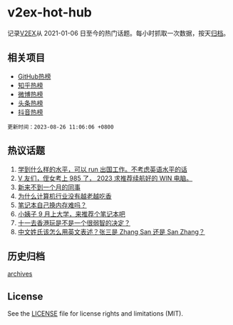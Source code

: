 # v2ex-hot-hub

 记录[V2EX](https://www.v2ex.com/)从 2021-01-06 日至今的热门话题。每小时抓取一次数据，按天[归档](archives)。
 
 ## 相关项目

- [GitHub热榜](https://github.com/snaildev/github-hot-hub)
- [知乎热榜](https://github.com/snaildev/zhihu-hot-hub)
- [微博热榜](https://github.com/snaildev/weibo-hot-hub)
- [头条热榜](https://github.com/snaildev/toutiao-hot-hub)
- [抖音热榜](https://github.com/snaildev/douyin-hot-hub)


 `更新时间：2023-08-26 11:06:06 +0800`

## 热议话题

1. [学到什么样的水平，可以 run 出国工作。不考虑英语水平的话](https://www.v2ex.com/t/968251)
1. [V 友们，侄女考上 985 了， 2023 求推荐续航好的 WIN 电脑。](https://www.v2ex.com/t/968264)
1. [新来不到一个月的同事](https://www.v2ex.com/t/968226)
1. [为什么计算机行业没有越老越吃香](https://www.v2ex.com/t/968237)
1. [笔记本自己换内存难吗？](https://www.v2ex.com/t/968236)
1. [小姨子 9 月上大学，来推荐个笔记本吧](https://www.v2ex.com/t/968227)
1. [十一去香港玩是不是一个很弱智的决定？](https://www.v2ex.com/t/968291)
1. [中文姓氏该怎么用英文表述？张三是 Zhang San 还是 San Zhang？](https://www.v2ex.com/t/968343)

## 历史归档

[archives](archives)

## License

See the [LICENSE](LICENSE) file for license rights and limitations (MIT).
